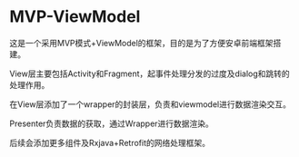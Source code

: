 # MVP-ViewModel
这是一个采用MVP模式+ViewModel的框架，目的是为了方便安卓前端框架搭建。

View层主要包括Activity和Fragment，起事件处理分发的过度及dialog和跳转的处理作用。

在View层添加了一个wrapper的封装层，负责和viewmodel进行数据渲染交互。

Presenter负责数据的获取，通过Wrapper进行数据渲染。

后续会添加更多组件及Rxjava+Retrofit的网络处理框架。
